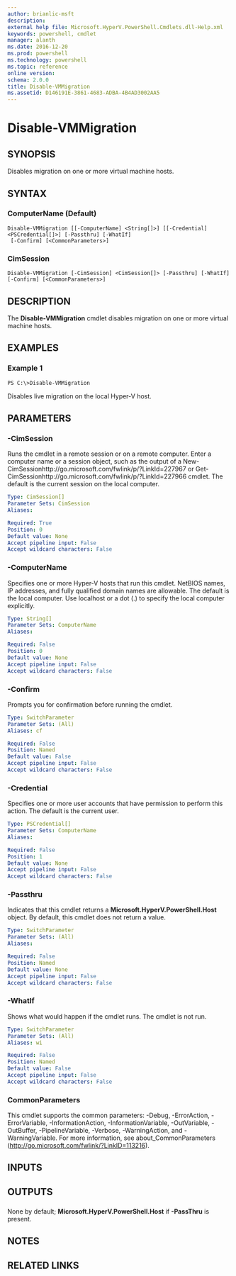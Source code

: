 ```yaml
---
author: brianlic-msft
description: 
external help file: Microsoft.HyperV.PowerShell.Cmdlets.dll-Help.xml
keywords: powershell, cmdlet
manager: alanth
ms.date: 2016-12-20
ms.prod: powershell
ms.technology: powershell
ms.topic: reference
online version: 
schema: 2.0.0
title: Disable-VMMigration
ms.assetid: D146191E-3861-4683-ADBA-4B4AD3002AA5
---
```


# Disable-VMMigration

## SYNOPSIS
Disables migration on one or more virtual machine hosts.

## SYNTAX

### ComputerName (Default)
```
Disable-VMMigration [[-ComputerName] <String[]>] [[-Credential] <PSCredential[]>] [-Passthru] [-WhatIf]
 [-Confirm] [<CommonParameters>]
```

### CimSession
```
Disable-VMMigration [-CimSession] <CimSession[]> [-Passthru] [-WhatIf] [-Confirm] [<CommonParameters>]
```

## DESCRIPTION
The **Disable-VMMigration** cmdlet disables migration on one or more virtual machine hosts.

## EXAMPLES

### Example 1
```
PS C:\>Disable-VMMigration
```

Disables live migration on the local Hyper-V host.

## PARAMETERS

### -CimSession
Runs the cmdlet in a remote session or on a remote computer.
Enter a computer name or a session object, such as the output of a New-CimSessionhttp://go.microsoft.com/fwlink/p/?LinkId=227967 or Get-CimSessionhttp://go.microsoft.com/fwlink/p/?LinkId=227966 cmdlet.
The default is the current session on the local computer.

```yaml
Type: CimSession[]
Parameter Sets: CimSession
Aliases: 

Required: True
Position: 0
Default value: None
Accept pipeline input: False
Accept wildcard characters: False
```

### -ComputerName
Specifies one or more Hyper-V hosts that run this cmdlet.
NetBIOS names, IP addresses, and fully qualified domain names are allowable.
The default is the local computer.
Use localhost or a dot (.) to specify the local computer explicitly.

```yaml
Type: String[]
Parameter Sets: ComputerName
Aliases: 

Required: False
Position: 0
Default value: None
Accept pipeline input: False
Accept wildcard characters: False
```

### -Confirm
Prompts you for confirmation before running the cmdlet.

```yaml
Type: SwitchParameter
Parameter Sets: (All)
Aliases: cf

Required: False
Position: Named
Default value: False
Accept pipeline input: False
Accept wildcard characters: False
```

### -Credential
Specifies one or more user accounts that have permission to perform this action.
The default is the current user.

```yaml
Type: PSCredential[]
Parameter Sets: ComputerName
Aliases: 

Required: False
Position: 1
Default value: None
Accept pipeline input: False
Accept wildcard characters: False
```

### -Passthru
Indicates that this cmdlet returns a **Microsoft.HyperV.PowerShell.Host** object.
By default, this cmdlet does not return a value.

```yaml
Type: SwitchParameter
Parameter Sets: (All)
Aliases: 

Required: False
Position: Named
Default value: None
Accept pipeline input: False
Accept wildcard characters: False
```

### -WhatIf
Shows what would happen if the cmdlet runs.
The cmdlet is not run.

```yaml
Type: SwitchParameter
Parameter Sets: (All)
Aliases: wi

Required: False
Position: Named
Default value: False
Accept pipeline input: False
Accept wildcard characters: False
```

### CommonParameters
This cmdlet supports the common parameters: -Debug, -ErrorAction, -ErrorVariable, -InformationAction, -InformationVariable, -OutVariable, -OutBuffer, -PipelineVariable, -Verbose, -WarningAction, and -WarningVariable. For more information, see about_CommonParameters (http://go.microsoft.com/fwlink/?LinkID=113216).

## INPUTS

## OUTPUTS

###  
None by default; **Microsoft.HyperV.PowerShell.Host** if **-PassThru** is present.

## NOTES

## RELATED LINKS


